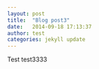 ```yaml
---
layout: post
title:  "Blog post3"
date:   2014-09-18 17:13:37
author: test
categories: jekyll update
---
```


Test test3333
